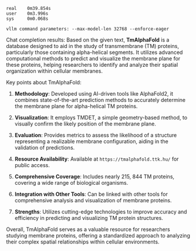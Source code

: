 ```
real    0m39.854s
user    0m3.996s
sys     0m0.068s
```

```
vllm command parameters: --max-model-len 32768 --enforce-eager
```


Chat completion results:
Based on the given text, **TmAlphaFold** is a database designed to aid in the study of transmembrane (TM) proteins, particularly those containing alpha-helical segments. It utilizes advanced computational methods to predict and visualize the membrane plane for these proteins, helping researchers to identify and analyze their spatial organization within cellular membranes.

Key points about TmAlphaFold:

1. **Methodology**: Developed using AI-driven tools like AlphaFold2, it combines state-of-the-art prediction methods to accurately determine the membrane plane for alpha-helical TM proteins.

2. **Visualization**: It employs TMDET, a simple geometry-based method, to visually confirm the likely position of the membrane plane.

3. **Evaluation**: Provides metrics to assess the likelihood of a structure representing a realizable membrane configuration, aiding in the validation of predictions.

4. **Resource Availability**: Available at `https://tmalphafold.ttk.hu/` for public access.

5. **Comprehensive Coverage**: Includes nearly 215, 844 TM proteins, covering a wide range of biological organisms.

6. **Integration with Other Tools**: Can be linked with other tools for comprehensive analysis and visualization of membrane proteins.

7. **Strengths**: Utilizes cutting-edge technologies to improve accuracy and efficiency in predicting and visualizing TM protein structures.

Overall, TmAlphaFold serves as a valuable resource for researchers studying membrane proteins, offering a standardized approach to analyzing their complex spatial relationships within cellular environments.
